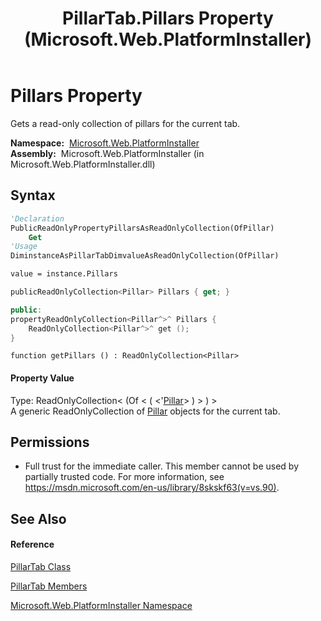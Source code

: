 ﻿---
title: PillarTab.Pillars Property  (Microsoft.Web.PlatformInstaller)
TOCTitle: Pillars Property
ms:assetid: P:Microsoft.Web.PlatformInstaller.PillarTab.Pillars
ms:mtpsurl: https://msdn.microsoft.com/en-us/library/microsoft.web.platforminstaller.pillartab.pillars(v=VS.90)
ms:contentKeyID: 22049705
ms.date: 05/02/2012
mtps_version: v=VS.90
f1_keywords:
- Microsoft.Web.PlatformInstaller.PillarTab.Pillars
- Microsoft.Web.PlatformInstaller.PillarTab.get_Pillars
dev_langs:
- CSharp
- JScript
- VB
- c++
api_location:
- Microsoft.Web.PlatformInstaller.dll
api_name:
- Microsoft.Web.PlatformInstaller.PillarTab.get_Pillars
- Microsoft.Web.PlatformInstaller.PillarTab.Pillars
api_type:
- Managed
topic_type:
- apiref
- kbSyntax
product_family_name: VS
ROBOTS: INDEX,FOLLOW
---

# Pillars Property

Gets a read-only collection of pillars for the current tab.

**Namespace:**  [Microsoft.Web.PlatformInstaller](microsoft-web-platforminstaller-namespace.md)  
**Assembly:**  Microsoft.Web.PlatformInstaller (in Microsoft.Web.PlatformInstaller.dll)

## Syntax

``` vb
'Declaration
PublicReadOnlyPropertyPillarsAsReadOnlyCollection(OfPillar)
    Get
'Usage
DiminstanceAsPillarTabDimvalueAsReadOnlyCollection(OfPillar)

value = instance.Pillars
```

``` csharp
publicReadOnlyCollection<Pillar> Pillars { get; }
```

``` c++
public:
propertyReadOnlyCollection<Pillar^>^ Pillars {
    ReadOnlyCollection<Pillar^>^ get ();
}
```

``` jscript
function getPillars () : ReadOnlyCollection<Pillar>
```

#### Property Value

Type: ReadOnlyCollection\< (Of \< ( \<'[Pillar](pillar-class-microsoft-web-platforminstaller.md)\> ) \> ) \>  
A generic ReadOnlyCollection of [Pillar](pillar-class-microsoft-web-platforminstaller.md) objects for the current tab.  

## Permissions

  - Full trust for the immediate caller. This member cannot be used by partially trusted code. For more information, see <https://msdn.microsoft.com/en-us/library/8skskf63(v=vs.90)>.

## See Also

#### Reference

[PillarTab Class](pillartab-class-microsoft-web-platforminstaller.md)

[PillarTab Members](pillartab-members-microsoft-web-platforminstaller.md)

[Microsoft.Web.PlatformInstaller Namespace](microsoft-web-platforminstaller-namespace.md)

